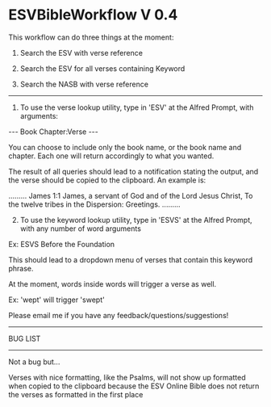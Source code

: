 ESVBibleWorkflow V 0.4
=======================

This workflow can do three things at the moment:

1) Search the ESV with verse reference

2) Search the ESV for all verses containing Keyword

3) Search the NASB with verse reference

----------

1) To use the verse lookup utility, type in 'ESV' at the Alfred Prompt, with arguments: 

--- Book Chapter:Verse ---

You can choose to include only the book name, or the book name and chapter. Each one will return accordingly to what you wanted.

The result of all queries should lead to a notification stating the output, and the verse should be copied to the clipboard. An example is:

.........
James 1:1 
James, a servant of God and of the Lord Jesus Christ, To the twelve tribes in the Dispersion: Greetings.
.........

2) To use the keyword lookup utility, type in 'ESVS' at the Alfred Prompt, with any number of word arguments

Ex: ESVS Before the Foundation

This should lead to a dropdown menu of verses that contain this keyword phrase. 

At the moment, words inside words will trigger a verse as well. 

Ex: 'wept' will trigger 'swept'

Please email me if you have any feedback/questions/suggestions!

*********
BUG LIST
*********

Not a bug but... 

Verses with nice formatting, like the Psalms, will not show up formatted when copied to the clipboard because the ESV Online Bible does not return the verses as formatted in the first place
